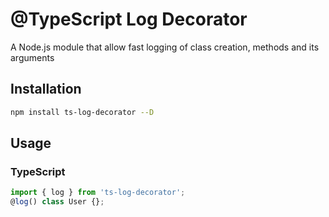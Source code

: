 # @TypeScript Log Decorator
A Node.js module that allow fast logging of class creation, methods and its arguments

## Installation
```sh
npm install ts-log-decorator --D
```

## Usage

### TypeScript

```typescript
import { log } from 'ts-log-decorator';
@log() class User {};
```
